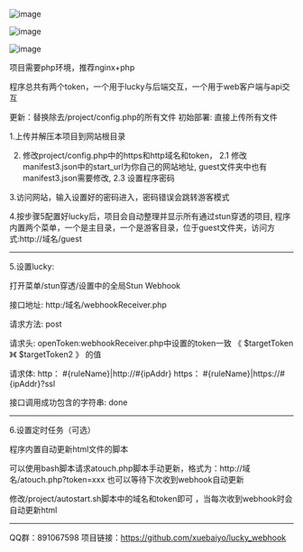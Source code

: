 ![image](https://github.com/user-attachments/assets/9bd11c89-2865-4acd-ba1b-3503af4eff0d)

![image](https://github.com/user-attachments/assets/c128c7c2-41c7-41e2-8e84-61168e078468)

![image](https://github.com/user-attachments/assets/44f4a803-08bc-4d8c-b252-aa950d89d207)



项目需要php环境，推荐nginx+php


程序总共有两个token，一个用于lucky与后端交互，一个用于web客户端与api交互

更新：替换除去/project/config.php的所有文件
初始部署: 直接上传所有文件


1.上传并解压本项目到网站根目录

2.   修改project/config.php中的https和http域名和token，
2.1  修改manifest3.json中的start_url为你自己的网站地址, guest文件夹中也有manifest3.json需要修改,
2.3  设置程序密码

3.访问网站，输入设置好的密码进入，密码错误会跳转游客模式

4.按步骤5配置好lucky后，项目会自动整理并显示所有通过stun穿透的项目, 程序内置两个菜单，一个是主目录，一个是游客目录，位于guest文件夹，访问方式:http://域名/guest


-------------------------------------------------------------------------------------
5.设置lucky:

打开菜单/stun穿透/设置中的全局Stun Webhook

接口地址:   http:/域名/webhookReceiver.php

请求方法:   post

请求头:   openToken:webhookReceiver.php中设置的token一致   《  $targetToken   》《  $targetToken2   》 的值

请求体:  http： #{ruleName}|http://#{ipAddr}           https： #{ruleName}|https://#{ipAddr}?ssl

接口调用成功包含的字符串:   done

----------------------------------------------------------------------------------------
6.设置定时任务（可选）

程序内置自动更新html文件的脚本

可以使用bash脚本请求atouch.php脚本手动更新，格式为：http://域名/atouch.php?token=xxx    也可以等待下次收到webhook自动更新    

修改/project/autostart.sh脚本中的域名和token即可 ，当每次收到webhook时会自动更新html

------------------------------------------------

QQ群：891067598
项目链接：https://github.com/xuebaiyo/lucky_webhook
